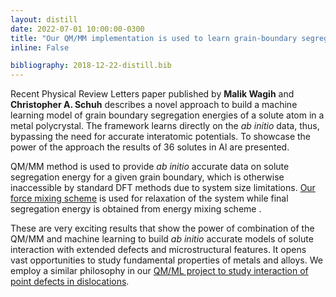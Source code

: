 ```yaml
---
layout: distill
date: 2022-07-01 10:00:00-0300
title: "Our QM/MM implementation is used to learn grain-boundary segregation from first principles."
inline: False

bibliography: 2018-12-22-distill.bib
---
```


Recent Physical Review Letters paper <d-cite key="Wagih2022"></d-cite> published by **Malik Wagih** and **Christopher A. Schuh** describes a novel approach to build a machine learning model of grain boundary segregation energies of a  solute atom in a metal polycrystal. The framework learns directly on the _ab initio_ data, thus, bypassing the need for accurate interatomic potentials. To showcase the power of the approach the results of 36 solutes in Al are presented.

QM/MM method is used to provide _ab initio_ accurate data on solute segregation energy for a given grain boundary, which is otherwise inaccessible by standard DFT methods due to system size limitations. [Our force mixing scheme](/projects/qm_dislocations) is used for relaxation of the system while final segregation energy is obtained from energy mixing scheme <d-cite key="Huber2016, Huber2017"></d-cite>.

These are very exciting results that show the power of combination of the QM/MM and machine learning to build _ab initio_ accurate models of solute interaction with extended defects and microstructural features. It opens vast opportunities to study fundamental properties of metals and alloys. We employ a similar philosophy in our [QM/ML project to study interaction of point defects in dislocations](/projects/qmml).
